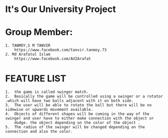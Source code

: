 # It's Our University Project
# Group Member:
    1. TANMOY,S M TANVIR
        https://www.facebook.com/tanvir.tanmoy.73   
    2. Md Arafatul Islam
        https://www.facebook.com/AUIArafat
# FEATURE LIST
    1.	the game is called swinger match.
    2.	Basically the game will be controlled using a swinger or a rotator .which will have two balls adjacent with it on both side.
    3.	The user will be able to rotate the ball but there will be no sidewise or upwards movement available.
    4.	Objects of different shapes will be coming in the way of the swinger and user have to either make connection with the object or 
        dodge. the object depending on the color of the object .
    5.	The radius of the swinger will be changed depending on the connection and also the color.
